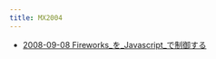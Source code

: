 ```yaml
---
title: MX2004
---
```



- [2008-09-08 Fireworks_を_Javascript_で制御する](./../../../../d/2008/09/08/Fireworks_を_Javascript_で制御する.md)




